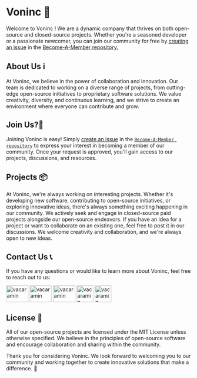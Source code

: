 # Voninc 🚀

Welcome to Voninc ! We are a dynamic company that thrives on both open-source and closed-source projects. Whether you're a seasoned developer or a passionate newcomer, you can join our community for free by [creating an issue](https://github.com/Voninc/Become-A-Member/issues/new/choose) in the [Become-A-Member repository.](https://github.com/Voninc/Become-A-Member) 

## About Us ℹ️

At Voninc, we believe in the power of collaboration and innovation. Our team is dedicated to working on a diverse range of projects, from cutting-edge open-source initiatives to proprietary software solutions. We value creativity, diversity, and continuous learning, and we strive to create an environment where everyone can contribute and grow.

## Join Us?🌟

Joining Voninc is easy! Simply [create an issue](https://github.com/Voninc/Become-A-Member/issues/new/choose) in the [`Become-A-Member repository`](https://github.com/Voninc/Become-A-Member)  to express your interest in becoming a member of our community. Once your request is approved, you'll gain access to our projects, discussions, and resources.

## Projects 📦

At Voninc, we're always working on interesting projects. Whether it's developing new software, contributing to open-source initiatives, or exploring innovative ideas, there's always something exciting happening in our community. We actively seek and engage in closed-source paid projects alongside our open-source endeavors. If you have an idea for a project or want to collaborate on an existing one, feel free to post it in our discussions. We welcome creativity and collaboration, and we're always open to new ideas.

## Contact Us 📞


If you have any questions or would like to learn more about Voninc, feel free to reach out to us:
<p align="left">
    <a href="https://wa.link/5x48ip" target="_blank"
      ><img
        align="center"
        src="https://raw.githubusercontent.com/rahuldkjain/github-profile-readme-generator/master/src/images/icons/Social/whatsapp.svg"
        alt="vacaramin"
        height="45"
        width="60"
    /></a>
    <a href="https://www.linkedin.com/company/101552762" target="_blank"
      ><img
        align="center"
        src="https://raw.githubusercontent.com/rahuldkjain/github-profile-readme-generator/master/src/images/icons/Social/linked-in-alt.svg"
        alt="vacaramin"
        height="45"
        width="60"
    /></a>
  <a href="https://www.upwork.com/agencies/1762841643175751680/" target="_blank"
      ><img
        align="center"
        src="https://cdn.worldvectorlogo.com/logos/upwork-roundedsquare-1.svg"
        alt="vacaramin"
        height="45"
        width="60"
        /></a>
  <a href="https://github.com/Voninc" target="_blank"
      ><img
        align="center"
        src="https://img.icons8.com/?size=48&id=AZOZNnY73haj&format=png"
        alt="vacaramin"
        height="45"
        /></a>
    <a href="mailto:waqar@voninc.tech" target="_blank"
      ><img
        align="center"
        src="https://static.vecteezy.com/system/resources/previews/009/973/213/non_2x/email-and-mail-icon-sign-symbol-design-free-png.png"
        alt="vacaramin"
        height="45"
        /></a>
  </p>

## License 📝

All of our open-source projects are licensed under the MIT License unless otherwise specified. We believe in the principles of open-source software and encourage collaboration and sharing within the community.

Thank you for considering Voninc. We look forward to welcoming you to our community and working together to create innovative solutions that make a difference. 🙌
